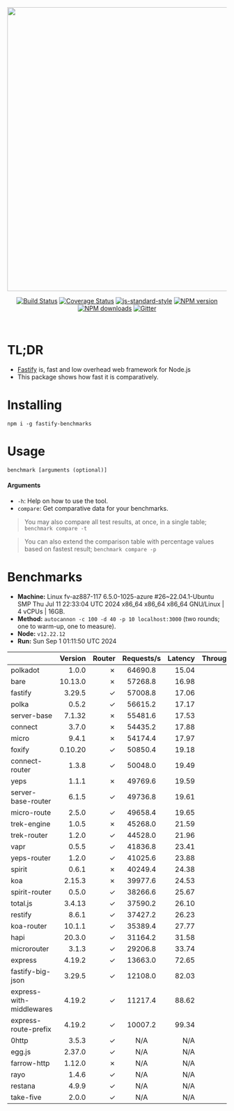 <div align="center">
<img src="https://github.com/fastify/graphics/raw/master/full-logo.png" width="650" height="auto"/>
</div>

<div align="center">

[![Build Status](https://travis-ci.org/fastify/fastify.svg?branch=master)](https://travis-ci.org/fastify/fastify)
[![Coverage Status](https://coveralls.io/repos/github/fastify/fastify/badge.svg?branch=master)](https://coveralls.io/github/fastify/fastify?branch=master)
[![js-standard-style](https://img.shields.io/badge/code%20style-standard-brightgreen.svg?style=flat)](http://standardjs.com/)
[![NPM version](https://img.shields.io/npm/v/fastify.svg?style=flat)](https://www.npmjs.com/package/fastify)
[![NPM downloads](https://img.shields.io/npm/dm/fastify.svg?style=flat)](https://www.npmjs.com/package/fastify) [![Gitter](https://badges.gitter.im/gitterHQ/gitter.svg)](https://gitter.im/fastify)
</div>
<br />

# TL;DR

* [Fastify](https://github.com/fastify/fastify) is, fast and low overhead web framework for Node.js
* This package shows how fast it is comparatively.

# Installing

```
npm i -g fastify-benchmarks
```

# Usage

```
benchmark [arguments (optional)]
```

#### Arguments

* `-h`: Help on how to use the tool.
* `compare`: Get comparative data for your benchmarks.

> You may also compare all test results, at once, in a single table; `benchmark compare -t`

> You can also extend the comparison table with percentage values based on fastest result; `benchmark compare -p`
# Benchmarks
* __Machine:__ Linux fv-az887-117 6.5.0-1025-azure #26~22.04.1-Ubuntu SMP Thu Jul 11 22:33:04 UTC 2024 x86_64 x86_64 x86_64 GNU/Linux | 4 vCPUs | 16GB.
* __Method:__ `autocannon -c 100 -d 40 -p 10 localhost:3000` (two rounds; one to warm-up, one to measure).
* __Node:__ `v12.22.12`
* __Run:__ Sun Sep  1 01:11:50 UTC 2024

|                          | Version | Router | Requests/s | Latency | Throughput/Mb |
| :--                      | --:     | --:    | :-:        | --:     | --:           |
| polkadot                 | 1.0.0   | ✗      | 64690.8    | 15.04   | 11.54         |
| bare                     | 10.13.0 | ✗      | 57268.8    | 16.98   | 10.21         |
| fastify                  | 3.29.5  | ✓      | 57008.8    | 17.06   | 10.17         |
| polka                    | 0.5.2   | ✓      | 56615.2    | 17.17   | 10.10         |
| server-base              | 7.1.32  | ✗      | 55481.6    | 17.53   | 9.89          |
| connect                  | 3.7.0   | ✗      | 54435.2    | 17.88   | 9.71          |
| micro                    | 9.4.1   | ✗      | 54174.4    | 17.97   | 9.66          |
| foxify                   | 0.10.20 | ✓      | 50850.4    | 19.18   | 8.34          |
| connect-router           | 1.3.8   | ✓      | 50048.0    | 19.49   | 8.93          |
| yeps                     | 1.1.1   | ✗      | 49769.6    | 19.59   | 8.88          |
| server-base-router       | 6.1.5   | ✓      | 49736.8    | 19.61   | 8.87          |
| micro-route              | 2.5.0   | ✓      | 49658.4    | 19.65   | 8.86          |
| trek-engine              | 1.0.5   | ✗      | 45268.0    | 21.59   | 7.43          |
| trek-router              | 1.2.0   | ✓      | 44528.0    | 21.96   | 7.30          |
| vapr                     | 0.5.5   | ✓      | 41836.8    | 23.41   | 6.86          |
| yeps-router              | 1.2.0   | ✓      | 41025.6    | 23.88   | 7.32          |
| spirit                   | 0.6.1   | ✗      | 40249.4    | 24.38   | 7.18          |
| koa                      | 2.15.3  | ✗      | 39977.6    | 24.53   | 7.13          |
| spirit-router            | 0.5.0   | ✓      | 38266.6    | 25.67   | 6.82          |
| total.js                 | 3.4.13  | ✓      | 37590.2    | 26.10   | 11.51         |
| restify                  | 8.6.1   | ✓      | 37427.2    | 26.23   | 6.75          |
| koa-router               | 10.1.1  | ✓      | 35389.4    | 27.77   | 6.31          |
| hapi                     | 20.3.0  | ✓      | 31164.2    | 31.58   | 5.56          |
| microrouter              | 3.1.3   | ✓      | 29206.8    | 33.74   | 5.21          |
| express                  | 4.19.2  | ✓      | 13663.0    | 72.65   | 2.44          |
| fastify-big-json         | 3.29.5  | ✓      | 12108.0    | 82.03   | 139.29        |
| express-with-middlewares | 4.19.2  | ✓      | 11217.4    | 88.62   | 4.30          |
| express-route-prefix     | 4.19.2  | ✓      | 10007.2    | 99.34   | 3.70          |
| 0http                    | 3.5.3   | ✓      | N/A        | N/A     | N/A           |
| egg.js                   | 2.37.0  | ✓      | N/A        | N/A     | N/A           |
| farrow-http              | 1.12.0  | ✗      | N/A        | N/A     | N/A           |
| rayo                     | 1.4.6   | ✓      | N/A        | N/A     | N/A           |
| restana                  | 4.9.9   | ✓      | N/A        | N/A     | N/A           |
| take-five                | 2.0.0   | ✓      | N/A        | N/A     | N/A           |
